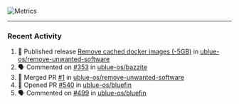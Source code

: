 ![Metrics](https://metrics.lecoq.io/KyleGospo?template=classic&base=header%2C%20activity%2C%20community%2C%20repositories%2C%20metadata&base.indepth=false&base.hireable=false&base.skip=false&config.timezone=America%2FLos_Angeles)

---
### Recent Activity
<!--START_SECTION:activity-->
1. 🚀 Published release [Remove cached docker images (-5GB)](https://github.com/ublue-os/remove-unwanted-software/releases/tag/v4) in [ublue-os/remove-unwanted-software](https://github.com/ublue-os/remove-unwanted-software)
2. 🗣 Commented on [#353](https://github.com/ublue-os/bazzite/issues/353#issuecomment-1741808812) in [ublue-os/bazzite](https://github.com/ublue-os/bazzite)
3. 🎉 Merged PR [#1](https://github.com/ublue-os/remove-unwanted-software/pull/1) in [ublue-os/remove-unwanted-software](https://github.com/ublue-os/remove-unwanted-software)
4. 💪 Opened PR [#540](https://github.com/ublue-os/bluefin/pull/540) in [ublue-os/bluefin](https://github.com/ublue-os/bluefin)
5. 🗣 Commented on [#499](https://github.com/ublue-os/bluefin/issues/499#issuecomment-1741707135) in [ublue-os/bluefin](https://github.com/ublue-os/bluefin)
<!--END_SECTION:activity-->
